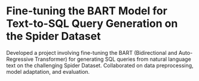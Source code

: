# Fine-tuning the BART Model for Text-to-SQL Query Generation on the Spider Dataset

Developed a project involving fine-tuning the BART (Bidirectional and Auto-Regressive Transformer) for generating SQL queries from natural language text on the challenging Spider Dataset. Collaborated on data preprocessing, model adaptation, and evaluation.
